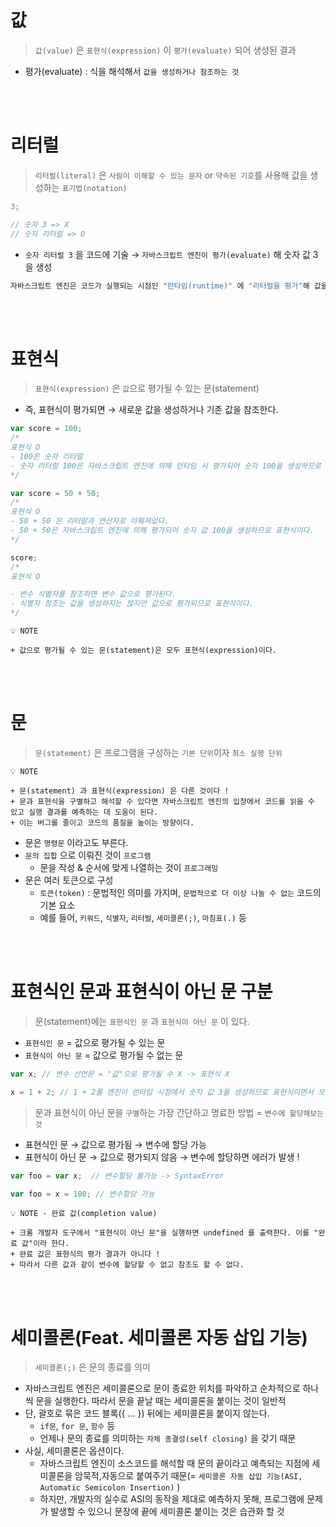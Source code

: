 # 값

> `값(value)` 은 `표현식(expression)` 이 `평가(evaluate)` 되어 생성된 결과

- 평가(evaluate) : 식을 해석해서 `값을 생성하거나 참조하는 것`

<br>
<br>

# 리터럴

> `리터럴(literal)` 은 `사람이 이해할 수 있는 문자` or `약속된 기호`를 사용해 값을 생성하는 `표기법(notation)`

```jsx
3;

// 숫자 3 => X
// 숫자 리터럴 => O
```

- `숫자 리터럴 3` 을 코드에 기술 → `자바스크립트 엔진이 평가(evaluate)` 해 숫자 값 3을 생성

```jsx
자바스크립트 엔진은 코드가 실행되는 시점인 "런타임(runtime)" 에 "리터럴을 평가"해 값을 생성한다.
```

<br>
<br>

# 표현식

> `표현식(expression)` 은 `값`으로 평가될 수 있는 문(statement)

- 즉, 표현식이 평가되면 → 새로운 값을 생성하거나 기존 값을 참조한다.

```jsx
var score = 100;
/*
표현식 O
- 100은 숫자 리터럴
- 숫자 리터럴 100은 자바스크립트 엔진에 의해 런타임 시 평가되어 숫자 100을 생성하므로 리터럴은 그 자체로 표현식  
*/

var score = 50 + 50;
/*
표현식 O
- 50 + 50 은 리터럴과 연산자로 이뤄져있다.
- 50 + 50은 자바스크립트 엔진에 의해 평가되어 숫자 값 100을 생성하므로 표현식이다.
*/

score;
/*
표현식 O

- 변수 식별자를 참조하면 변수 값으로 평가된다.
- 식별자 참조는 값을 생성하지는 않지만 값으로 평가되므로 표현식이다.
*/
```

```
💡 NOTE

+ 값으로 평가될 수 있는 문(statement)은 모두 표현식(expression)이다.
```

<br>
<br>

# 문

> `문(statement)` 은 프로그램을 구성하는 `기본 단위`이자 `최소 실행 단위`

```
💡 NOTE

+ 문(statement) 과 표현식(expression) 은 다른 것이다 !
+ 문과 표현식을 구별하고 해석할 수 있다면 자바스크립트 엔진의 입장에서 코드를 읽을 수 있고 실행 결과를 예측하는 데 도움이 된다.
+ 이는 버그를 줄이고 코드의 품질을 높이는 방향이다.
```

- 문은 `명령문` 이라고도 부른다.
- `문의 집합` 으로 이뤄진 것이 `프로그램`
  - 문을 작성 & 순서에 맞게 나열하는 것이 `프로그래밍`
- 문은 여러 토큰으로 구성
  - `토큰(token)` : 문법적인 의미를 가지며, `문법적으로 더 이상 나눌 수 없는` 코드의 기본 요소
  - 예를 들어, `키워드`, `식별자`, `리터럴`, `세미콜론(;)`, `마침표(.)` 등

<br>
<br>

# 표현식인 문과 표현식이 아닌 문 구분

> 문(statement)에는 `표현식인 문` 과 `표현식이 아닌 문` 이 있다.

- `표현식인 문` = 값으로 평가될 수 있는 문
- `표현식이 아닌 문` = 값으로 평가될 수 없는 문

```jsx
var x; // 변수 선언문 = "값"으로 평가될 수 X -> 표현식 X

x = 1 + 2; // 1 + 2를 엔진이 런타임 시점에서 숫자 값 3을 생성하므로 표현식이면서 또한 완전한 문
```

> 문과 표현식이 아닌 문을 `구별`하는 가장 간단하고 명료한 방법 = `변수에 할당해보는 것`

- 표현식인 문 → 값으로 평가됨 → 변수에 할당 가능
- 표현식이 아닌 문 → 값으로 평가되지 않음 → 변수에 할당하면 에러가 발생 !

```jsx
var foo = var x;  // 변수할당 불가능 -> SyntaxError

var foo = x = 100; // 변수할당 가능
```

```
💡 NOTE - 완료 값(completion value)

+ 크롬 개발자 도구에서 "표현식이 아닌 문"을 실행하면 undefined 를 출력한다. 이를 "완료 값"이라 한다.
+ 완료 값은 표현식의 평가 결과가 아니다 !
+ 따라서 다른 값과 같이 변수에 할당할 수 없고 참조도 할 수 없다.
```

<br>
<br>

# 세미콜론(Feat. 세미콜론 자동 삽입 기능)

> `세미콜론(;)` 은 문의 종료를 의미

- 자바스크립트 엔진은 세미콜론으로 문이 종료한 위치를 파악하고 순차적으로 하나씩 문을 실행한다. 따라서 문을 끝날 때는 세미콜론을 붙이는 것이 일반적
- 단, 괄호로 묶은 코드 블록({ ... }) 뒤에는 세미콜론을 붙이지 않는다.
  - `if문`, `for 문`, `함수` 등
  - 언제나 문의 종료를 의미하는 `자체 종결성(self closing)` 을 갖기 때문
- 사실, 세미콜론은 옵션이다.
  - 자바스크립트 엔진이 소스코드를 해석할 때 문의 끝이라고 예측되는 지점에 세미콜론을 암묵적,자동으로 붙여주기 때문(= `세미콜론 자동 삽입 기능(ASI, Automatic Semicolon Insertion)` )
  - 하지만, 개발자의 실수로 ASI의 동작을 제대로 예측하지 못해, 프로그램에 문제가 발생할 수 있으니 문장에 끝에 세미콜론 붙이는 것은 습관화 할 것

